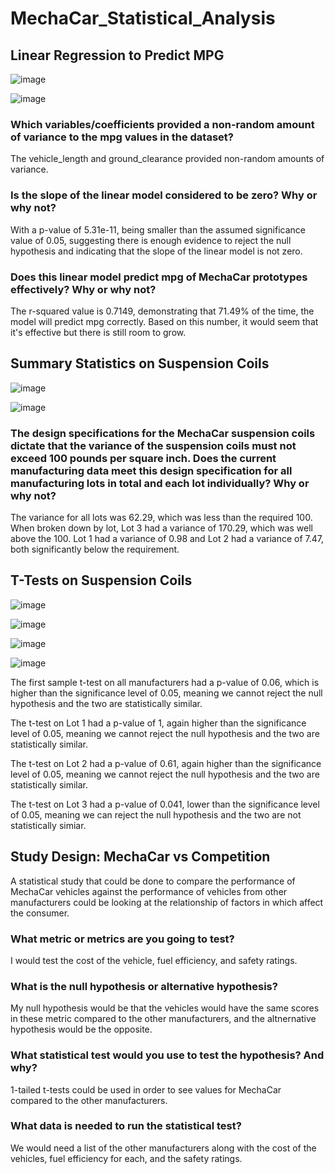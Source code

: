 # MechaCar_Statistical_Analysis

## Linear Regression to Predict MPG

![image](https://user-images.githubusercontent.com/115745142/218355097-e5b42785-149a-4e24-9e63-b00bc4d85304.png)

![image](https://user-images.githubusercontent.com/115745142/218355155-6410f871-77a7-4bbd-bdfd-c49cc7b08fc5.png)

### Which variables/coefficients provided a non-random amount of variance to the mpg values in the dataset?
The vehicle_length and ground_clearance provided non-random amounts of variance. 

### Is the slope of the linear model considered to be zero? Why or why not?
With a p-value of 5.31e-11, being smaller than the assumed significance value of 0.05, suggesting there is enough evidence to reject the null hypothesis and indicating that the slope of the linear model is not zero. 

### Does this linear model predict mpg of MechaCar prototypes effectively? Why or why not?
The r-squared value is 0.7149, demonstrating that 71.49% of the time, the model will predict mpg correctly. Based on this number, it would seem that it's effective but there is still room to grow. 

## Summary Statistics on Suspension Coils

![image](https://user-images.githubusercontent.com/115745142/218356466-ddbbac47-b353-4fef-9459-b407a6f81152.png)

![image](https://user-images.githubusercontent.com/115745142/218356491-1dade648-350c-461c-980c-fea179e43511.png)


### The design specifications for the MechaCar suspension coils dictate that the variance of the suspension coils must not exceed 100 pounds per square inch. Does the current manufacturing data meet this design specification for all manufacturing lots in total and each lot individually? Why or why not?
The variance for all lots was 62.29, which was less than the required 100. When broken down by lot, Lot 3 had a variance of 170.29, which was well above the 100. Lot 1 had a variance of 0.98 and Lot 2 had a variance of 7.47, both significantly below the requirement. 

## T-Tests on Suspension Coils

![image](https://user-images.githubusercontent.com/115745142/218357327-68ffe885-6fa8-4f17-9bd2-0c0f52f65c34.png)

![image](https://user-images.githubusercontent.com/115745142/218357344-e730d416-3c9a-4958-86d4-19e7c86ec5e1.png)

![image](https://user-images.githubusercontent.com/115745142/218357359-e5e42cc5-a78f-437f-9519-bbb46ebf9c14.png)

![image](https://user-images.githubusercontent.com/115745142/218357376-5dc829a2-88f1-4eff-81b8-12fa8f580f89.png)

The first sample t-test on all manufacturers had a p-value of 0.06, which is higher than the significance level of 0.05, meaning we cannot reject the null hypothesis and the two are statistically similar. 

The t-test on Lot 1 had a p-value of 1, again higher than the significance level of 0.05, meaning we cannot reject the null hypothesis and the two are statistically similar.

The t-test on Lot 2 had a p-value of 0.61, again higher than the significance level of 0.05, meaning we cannot reject the null hypothesis and the two are statistically similar.

The t-test on Lot 3 had a p-value of 0.041, lower than the significance level of 0.05, meaning we can reject the null hypothesis and the two are not statistically simiar. 

## Study Design: MechaCar vs Competition

A statistical study that could be done to compare the performance of MechaCar vehicles against the performance of vehicles from other manufacturers could be looking at the relationship of factors in which affect the consumer. 

### What metric or metrics are you going to test?
I would test the cost of the vehicle, fuel efficiency, and safety ratings. 

### What is the null hypothesis or alternative hypothesis?
My null hypothesis would be that the vehicles would have the same scores in these metric compared to the other manufacturers, and the altnernative hypothesis would be the opposite. 

### What statistical test would you use to test the hypothesis? And why?
1-tailed t-tests could be used in order to see values for MechaCar compared to the other manufacturers. 

### What data is needed to run the statistical test?
We would need a list of the other manufacturers along with the cost of the vehicles, fuel efficiency for each, and the safety ratings. 
